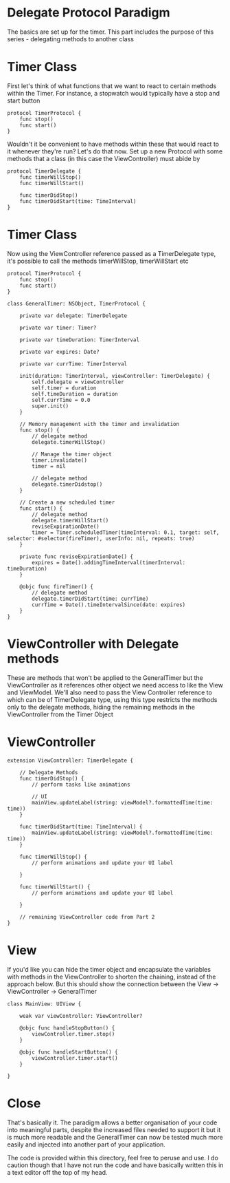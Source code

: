 # Delegate Protocol Paradigm
The basics are set up for the timer. This part includes the purpose of this series - delegating methods to another class

# Timer Class
First let's think of what functions that we want to react to certain methods within the Timer. For instance, a stopwatch would typically have a stop and start button

```
protocol TimerProtocol {
    func stop()
    func start()
}
```

Wouldn't it be convenient to have methods within these that would react to it whenever they're run? Let's do that now. Set up a new Protocol with some methods that a class (in this case the ViewController) must abide by

```
protocol TimerDelegate {
    func timerWillStop()
    func timerWillStart()

    func timerDidStop()
    func timerDidStart(time: TimeInterval)
}
```

# Timer Class
Now using the ViewController reference passed as a TimerDelegate type, it's possible to call the methods timerWillStop, timerWillStart etc

```
protocol TimerProtocol {
    func stop()
    func start()
}

class GeneralTimer: NSObject, TimerProtocol {

    private var delegate: TimerDelegate

    private var timer: Timer?

    private var timeDuration: TimerInterval

    private var expires: Date?

    private var currTime: TimerInterval

    init(duration: TimerInterval, viewController: TimerDelegate) {
        self.delegate = viewController
        self.timer = duration
        self.timeDuration = duration
        self.currTime = 0.0
        super.init()
    }

    // Memory management with the timer and invalidation
    func stop() {
        // delegate method
        delegate.timerWillStop()

        // Manage the timer object
        timer.invalidate()
        timer = nil

        // delegate method
        delegate.timerDidstop()
    }

    // Create a new scheduled timer
    func start() {
        // delegate method
        delegate.timerWillStart()
        reviseExpirationDate()
        timer = Timer.scheduledTimer(timeInterval: 0.1, target: self, selector: #selector(fireTimer), userInfo: nil, repeats: true)
    }

    private func reviseExpirationDate() {
        expires = Date().addingTimeInterval(timerInterval: timeDuration)
    }

    @objc func fireTimer() {
        // delegate method
        delegate.timerDidStart(time: currTime)
        currTime = Date().timeIntervalSince(date: expires)
    }
}
```

# ViewController with Delegate methods
These are methods that won't be applied to the GeneralTimer but the ViewController as it references other object we need access to like the View and ViewModel. We'll also need to pass the View Controller reference to which can be of TimerDelegate type, using this type restricts the methods only to the delegate methods, hiding the remaining methods in the ViewController from the Timer Object

# ViewController
```
extension ViewController: TimerDelegate {

    // Delegate Methods
    func timerDidStop() {
        // perform tasks like animations

        // UI
        mainView.updateLabel(string: viewModel?.formattedTime(time: time))
    }

    func timerDidStart(time: TimeInterval) {
        mainView.updateLabel(string: viewModel?.formattedTime(time: time))
    }

    func timerWillStop() {
        // perform animations and update your UI label

    }

    func timerWillStart() {
        // perform animations and update your UI label

    }

    // remaining ViewController code from Part 2
}
```

# View
If you'd like you can hide the timer object and encapsulate the variables with methods in the ViewController to shorten the chaining, instead of the approach below. But this should show the connection between the View -> ViewController -> GeneralTimer

```
class MainView: UIView {

    weak var viewController: ViewController?

    @objc func handleStopButton() {
        viewController.timer.stop()
    }

    @objc func handleStartButton() {
        viewController.timer.start()
    }

}
```

# Close
That's basically it. The paradigm allows a better organisation of your code into meaningful parts, despite the increased files needed to support it but it is much more readable and the GeneralTimer can now be tested much more easily and injected into another part of your application.

The code is provided within this directory, feel free to peruse and use. I do caution though that I have not run the code and have basically written this in a text editor off the top of my head.
